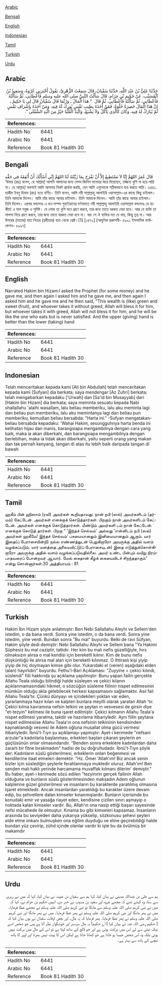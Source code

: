 [Arabic](#arabic)

[Bengali](#bengali)

[English](#english)

[Indonesian](#indonesian)

[Tamil](#tamil)

[Turkish](#turkish)

[Urdu](#urdu)

## Arabic


<div dir="rtl" lang="ar" style={{fontSize:'larger',backgroundColor:'#f8f9fa',padding:20}}>
حَدَّثَنَا عَلِيُّ بْنُ عَبْدِ اللَّهِ، حَدَّثَنَا سُفْيَانُ، قَالَ سَمِعْتُ الزُّهْرِيَّ، يَقُولُ أَخْبَرَنِي عُرْوَةُ، وَسَعِيدُ بْنُ الْمُسَيَّبِ، عَنْ حَكِيمِ بْنِ حِزَامٍ، قَالَ سَأَلْتُ النَّبِيَّ صلى الله عليه وسلم فَأَعْطَانِي، ثُمَّ سَأَلْتُهُ فَأَعْطَانِي، ثُمَّ سَأَلْتُهُ فَأَعْطَانِي، ثُمَّ قَالَ ‏ "‏ هَذَا الْمَالُ ـ وَرُبَّمَا قَالَ سُفْيَانُ قَالَ لِي يَا حَكِيمُ ـ إِنَّ هَذَا الْمَالَ خَضِرَةٌ حُلْوَةٌ، فَمَنْ أَخَذَهُ بِطِيبِ نَفْسٍ بُورِكَ لَهُ فِيهِ، وَمَنْ أَخَذَهُ بِإِشْرَافِ نَفْسٍ لَمْ يُبَارَكْ لَهُ فِيهِ، وَكَانَ كَالَّذِي يَأْكُلُ وَلاَ يَشْبَعُ، وَالْيَدُ الْعُلْيَا خَيْرٌ مِنَ الْيَدِ السُّفْلَى ‏"‏‏.‏
</div>
<div style={{backgroundColor:'#f8f9fa',padding:20, marginBottom: 10}}><table> <thead> <tr> <th>References:</th> <th></th> </tr> </thead> <tbody><tr><td>Hadith No</td><td>6441</td></tr><tr><td>Arabic No</td><td>6441</td></tr><tr><td>Reference</td><td>Book 81 Hadith 30</td></tr></tbody></table></div>

## Bengali


<div dir="ltr" lang="bn" style={{fontSize:'larger',backgroundColor:'#f8f9fa',padding:20}}>
قَالَ عُمَرُ اللهُمَّ إِنَّا لاَ نَسْتَطِيعُ إِلاَّ أَنْ نَفْرَحَ بِمَا زَيَّنْتَهُ لَنَا اللهُمَّ إِنِّي أَسْأَلُكَ أَنْ أُنْفِقَهُ فِي حَقِّهِ ‘উমার (রাঃ) বলেন, হে আল্লাহ্! আপনি আমাদের জন্য যেসব জিনিস মনোহর করে দিয়েছেন, তজ্জন্য খুশি না হয়ে পারি না। হে আল্লাহ্! অবশ্যই আমি আপনার নিকট প্রার্থনা করছি, যেন আমি এগুলোকে সঠিকভাবে ব্যয় করতে পারি। ৬৪৪১. হাকীম ইবনু হিযাম (রাঃ) হতে বর্ণিত। তিনি বলেন, আমি নবী সাল্লাল্লাহু আলাইহি ওয়াসাল্লাম-এর কাছে কিছু চাইলাম। তিনি আমাকে দিলেন। আমি তাঁর কাছে আবার চাইলাম। তিনি আমাকে দিলেন। আমি তাঁর কাছে আবার চাইলাম। তিনি দিলেন। এরপর বললেনঃ এ ধন-সম্পদ সুফ্ইয়ানের বর্ণনামতে নবী সাল্লাল্লাহু আলাইহি ওয়াসাল্লাম বললেনঃ হে হাকীম! এ মাল সবুজ ও সুমিষ্ট। যে লোক তা খুশি মনে গ্রহণ করবে, তার জন্য তাতে বরকত দেয়া হবে। আর যে ব্যক্তি তা লালসা নিয়ে গ্রহণ করবে, তার জন্য তাতে বরকত দেয়া হবে না। বরং সে ঐ ব্যক্তির মত যে খায়, কিন্তু তৃপ্ত না। আর উপরের (দাতার) হাত নিচের (গ্রহীতার) হাত থেকে শ্রেষ্ঠ।[1] [১৪৭২] (আধুনিক প্রকাশনী- ৫৯৯১ ইসলামিক ফাউন্ডেশন- ৫৯৯৭)
</div>
<div style={{backgroundColor:'#f8f9fa',padding:20, marginBottom: 10}}><table> <thead> <tr> <th>References:</th> <th></th> </tr> </thead> <tbody><tr><td>Hadith No</td><td>6441</td></tr><tr><td>Arabic No</td><td>6441</td></tr><tr><td>Reference</td><td>Book 81 Hadith 30</td></tr></tbody></table></div>

## English


<div dir="ltr" lang="en" style={{fontSize:'larger',backgroundColor:'#f8f9fa',padding:20}}>
Narrated Hakim bin Hizam:I asked the Prophet (for some money) and he gave me, and then again I asked him and he gave me, and then again I asked him and he gave me and he then said, "This wealth is (like) green and sweet (fruit), and whoever takes it without greed, Allah will bless it for him, but whoever takes it with greed, Allah will not bless it for him, and he will be like the one who eats but is never satisfied. And the upper (giving) hand is better than the lower (taking) hand
</div>
<div style={{backgroundColor:'#f8f9fa',padding:20, marginBottom: 10}}><table> <thead> <tr> <th>References:</th> <th></th> </tr> </thead> <tbody><tr><td>Hadith No</td><td>6441</td></tr><tr><td>Arabic No</td><td>6441</td></tr><tr><td>Reference</td><td>Book 81 Hadith 30</td></tr></tbody></table></div>

## Indonesian


<div dir="ltr" lang="id" style={{fontSize:'larger',backgroundColor:'#f8f9fa',padding:20}}>
Telah menceritakan kepada kami [Ali bin Abdullah] telah menceritakan kepada kami [Sufyan] dia berkata; saya mendengar [Az Zuhri] berkata; telah mengabarkan kepadaku ['Urwah] dan [Sa'id bin Musayyab] dari [Hakim bin Hizam] dia berkata; saya meminta sesuatu kepada Nabi shallallahu 'alaihi wasallam, lalu beliau memberiku, lalu aku meminta lagi dan beliau pun memberiku, lalu aku memintanya lagi dan beliau pun memberiku, kemudian beliau bersabda: "Harta ini." -Sufyan mengatakan- beliau bersabda kepadaku: 'Wahai Hakim, sesungguhnya harta benda ini kelihatan hijau dan manis, barangsiapa mengambilnya dengan cara yang baik, maka ia akan diberkahi, dan barangsiapa mengambilnya dengan berlebihan, maka ia tidak akan diberkahi, yaitu seperti orang yang makan dan tak pernah kenyang, tangan di atas itu lebih baik daripada tangan di bawah
</div>
<div style={{backgroundColor:'#f8f9fa',padding:20, marginBottom: 10}}><table> <thead> <tr> <th>References:</th> <th></th> </tr> </thead> <tbody><tr><td>Hadith No</td><td>6441</td></tr><tr><td>Arabic No</td><td>6441</td></tr><tr><td>Reference</td><td>Book 81 Hadith 30</td></tr></tbody></table></div>

## Tamil


<div dir="ltr" lang="ta" style={{fontSize:'larger',backgroundColor:'#f8f9fa',padding:20}}>
ஹகீம் பின் ஹிஸாம் (ரலி) அவர்கள் கூறியதாவது: நான் நபி (ஸல்) அவர்களிடம் (தர்மம்) கேட்டேன். அவர்கள் எனக்குக் கொடுத்தார்கள். பிறகும் நான் அவர்களிடம் கேட்டேன். அவர்கள் எனக்குக் கொடுத்தார்கள். மீண்டும் அவர்களி டம் நான் கேட்டேன். எனக்குக் கொடுத் தார்கள். பிறகு “ ‘இந்தச் செல்வம்’ அல்லது ‘என்னிடம் நபி (ஸல்) அவர்கள் ஹகீமே! இந்தச் செல்வம்’ பசுமையானதும் இனிமையானதும் ஆகும். யார் இதை(ப் பேராசையின்றி) நல்ல எண்ணத்துடன் பெறுகிறாரோ அவருக்கு அதில் வளம் வழங்கப்படும். யார் மனத்தை அலையவிட்டு(ப் பேராசையுடன்) இதை எடுத்துக்கொள்கிறாரோ அவருக்கு அதில் வளம் வழங்கப்படுவதில்லை. அவர் உண்ட பின்பும் வயிறு நிரம்பாதவரைப் போன்றவர் ஆவார். மேல் கைதான் கீழ்க் கையைவிடச் சிறந்ததாகும்” என்று சொன்னார்கள்.30 அத்தியாயம் : 81
</div>
<div style={{backgroundColor:'#f8f9fa',padding:20, marginBottom: 10}}><table> <thead> <tr> <th>References:</th> <th></th> </tr> </thead> <tbody><tr><td>Hadith No</td><td>6441</td></tr><tr><td>Arabic No</td><td>6441</td></tr><tr><td>Reference</td><td>Book 81 Hadith 30</td></tr></tbody></table></div>

## Turkish


<div dir="ltr" lang="tr" style={{fontSize:'larger',backgroundColor:'#f8f9fa',padding:20}}>
Hakim İbn Hizam şöyle anlatmıştır: Ben Nebi Sallallahu Aleyhi ve Sellem'den istedim, o da bana verdi. Sonra yine istedim, o da bana verdi. Sonra yine istedim, yine verdi. Bundan sonra "Bu mal" buyurdu. Belki de ravi Süfyan, Hakim şöyle dedi demiştir: Nebi Sallallahu Aleyhi ve Sellem bana "Ya Hakimi Şüphesiz bu mal caziptir, tatlıdır. Her kim bu malı nefis güzelliğiyle, hırs olmaksızın alırsa o mal kendisi için bereketli kılınır. Kim de bunu nefis düşkünlüğü ile alırsa mal alan için bereketli kılınmaz. O ihtiraslı kişi yiyip yiyip de hiç doymayan kimse gibi olur. Yukarıdaki el (veren) aşağıdaki elden (alan) hayırlıdırı" buyurdu. Fethu'l-Bari Açıklaması: "Zuyyine = çekici kılındı, süslendi" fiili hakkında şu açıklama yapılmıştır: Bunu yapan failin gerçekte Allahu Teala olduğu bilindiği halde süsleyen ve çekici kılanın açıklanmamasındaki hikmet, o sözcüğün süsleme fiilinin nispet edilmesinin mümkün olduğu akla gelebilecek herkesi kapsamasını sağlamaktır. Asıl fail Allahu Teala'tır. Çünkü dünyayı ve içindekileri yoktan var eden, yararlanmaya hazır kılan ve kalpleri bunlara meyilli olarak yaratan Allah 'tır. Çekici kılma kavramına nefsin telkini ve şeytan ın vesvesesi de girsin diye "et-tezyin" kelimesi ile buna işaret edilmiştir. Çekici kılmanın Allahu Teala'a nispet edilmesi yaratma, takdir ve hazırlama itibariyledir. Aynı fiilin şeytana nispet edilmesiise Allahu Teala'ın ona nefsinin telkininin kendisinden kaynaklandığı vesvesi ile Adem oğluna musallat olma gücü vermesi itibariyledir. İbnü't-Tıyn şu açıklamayı yapmıştır: Ayet-i kerimede "nefsani arzular"a kadınlarla başlanması, erkekleri baştan çıkaran şeylerin en güçlüsünün onlar olmasındandır. "Benden sonra erkeklere kadınlardan daha zararlı bir fitne bırakmadım" hadisi de bu doğrultudadır. İbnü't-Tıyn şöyle der: Kadınların süslü gösterilmesi, erkeklerin onları beğenmesi ve kendilerine itaat etmeleri demektir. "Hz. Ömer 'Allah'ım! Biz ancak senin bizler için süslediğin şeylerle ferahlanmaya muktedir oluruz. Allah'ım! Ben senden malı haklı yerinde harcamama muvaffak kılmanı dilerim' demiştir." Bu haber, ayet-i kerimede sözü edilen "tezyinırin gerçek failinin Allah olduğuna ve bunların süslü gösterilmesinden maksadın Adem oğlunun kalplerine güzel gösterilmesi ve insanların bu karakterde yaratılmış olmasına işaret etmektedir. Ancak insanlardan yaratıldığı bu karakter üzere devam edip, bu şehvetlere dalan kimseler kınanmışlardır. Bunların içerisinde bu konudaki emir ve yasağa riayet eden, kendisine çizilen sınırı aşmayıp o noktada kalan kimseler vardır. Bu, Allah'ın ona nasip ettiği başarı sayesinde nefsi mücahede ile olmuştur. Kınama bu gibi kimseleri kapsamaz. İnsanların arasında bu seviyeden daha yukarıya yükselip, sözkonusu şehevi şeyleri elde etme imkanı bulmuşken ona eğilim duyduğu ve eline geçirebildiği halde bundan yüz çevirip, zühd içinde olanlar vardır ki işte bu da övülmüş bir makamdır
</div>
<div style={{backgroundColor:'#f8f9fa',padding:20, marginBottom: 10}}><table> <thead> <tr> <th>References:</th> <th></th> </tr> </thead> <tbody><tr><td>Hadith No</td><td>6441</td></tr><tr><td>Arabic No</td><td>6441</td></tr><tr><td>Reference</td><td>Book 81 Hadith 30</td></tr></tbody></table></div>

## Urdu


<div dir="rtl" lang="ur" style={{fontSize:'larger',backgroundColor:'#f8f9fa',padding:20}}>
ہم سے علی بن عبداللہ مدینی نے بیان کیا، کہا ہم سے سفیان بن عیینہ نے بیان کیا، کہا کہ میں نے زہری سے سنا، وہ کہتے تھے کہ مجھے عروہ اور سعید بن مسیب نے خبر دی، انہیں حکیم بن حزام نے، کہا کہ میں نے نبی کریم صلی اللہ علیہ وسلم سے مانگا تو نبی کریم صلی اللہ علیہ وسلم نے مجھے عطا فرمایا۔ میں نے پھر مانگا اور نبی کریم صلی اللہ علیہ وسلم نے پھر عطا فرمایا۔ میں نے پھر مانگا اور نبی کریم صلی اللہ علیہ وسلم نے پھر عطا فرمایا۔ پھر فرمایا کہ یہ مال۔ اور بعض اوقات سفیان نے یوں بیان کیا کہ ( حکیم رضی اللہ عنہ نے بیان کیا ) اے حکیم! یہ مال سرسبز اور خوشگوار نظر آتا ہے پس جو شخص اسے نیک نیتی سے لے اس میں برکت ہوتی ہے اور جو لالچ کے ساتھ لیتا ہے تو اس کے مال میں برکت نہیں ہوتی بلکہ وہ اس شخص جیسا ہو جاتا ہے جو کھاتا جاتا ہے لیکن اس کا پیٹ نہیں بھرتا اور اوپر کا ہاتھ نیچے کے ہاتھ سے بہتر ہے۔
</div>
<div style={{backgroundColor:'#f8f9fa',padding:20, marginBottom: 10}}><table> <thead> <tr> <th>References:</th> <th></th> </tr> </thead> <tbody><tr><td>Hadith No</td><td>6441</td></tr><tr><td>Arabic No</td><td>6441</td></tr><tr><td>Reference</td><td>Book 81 Hadith 30</td></tr></tbody></table></div>